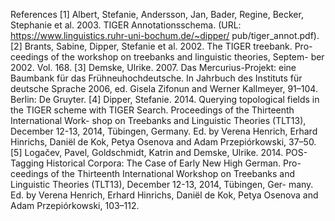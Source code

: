 References
[1] Albert, Stefanie, Andersson, Jan, Bader, Regine, Becker,
Stephanie et al. 2003. TIGER Annotationsschema. (URL:
https://www.linguistics.ruhr-uni-bochum.de/~dipper/
pub/tiger_annot.pdf).
[2] Brants, Sabine, Dipper, Stefanie et al. 2002. The TIGER treebank. Pro-
ceedings of the workshop on treebanks and linguistic theories, Septem-
ber 2002. Vol. 168.
[3] Demske, Ulrike. 2007. Das Mercurius-Projekt: eine Baumbank für das
Frühneuhochdeutsche. In Jahrbuch des Instituts für deutsche Sprache
2006, ed. Gisela Zifonun and Werner Kallmeyer, 91–104. Berlin: De
Gruyter.
[4] Dipper, Stefanie. 2014. Querying topological fields in the TIGER scheme
with TIGER Search. Proceedings of the Thirteenth International Work-
shop on Treebanks and Linguistic Theories (TLT13), December 12-13,
2014, Tübingen, Germany. Ed. by Verena Henrich, Erhard Hinrichs,
Daniël de Kok, Petya Osenova and Adam Przepiórkowski, 37–50.
[5] Logačev, Pavel, Goldschmidt, Katrin and Demske, Ulrike. 2014. POS-
Tagging Historical Corpora: The Case of Early New High German. Pro-
ceedings of the Thirteenth International Workshop on Treebanks and
Linguistic Theories (TLT13), December 12-13, 2014, Tübingen, Ger-
many. Ed. by Verena Henrich, Erhard Hinrichs, Daniël de Kok, Petya
Osenova and Adam Przepiórkowski, 103–112.
